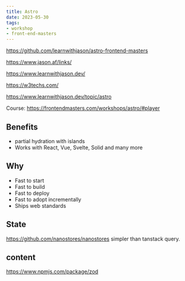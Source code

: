 ```yaml
---
title: Astro
date: 2023-05-30
tags:
- workshop
- front-end-masters
---
```


<https://github.com/learnwithjason/astro-frontend-masters>

<https://www.jason.af/links/>

<https://www.learnwithjason.dev/>

<https://w3techs.com/>

<https://www.learnwithjason.dev/topic/astro>

Course: <https://frontendmasters.com/workshops/astro/#player>

## Benefits

- partial hydration with islands
- Works with React, Vue, Svelte, Solid and many more

## Why

- Fast to start
- Fast to build
- Fast to deploy
- Fast to adopt incrementally
- Ships web standards


## State

<https://github.com/nanostores/nanostores> simpler than tanstack query.


## content

<https://www.npmjs.com/package/zod>

